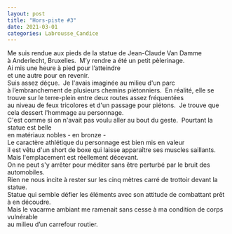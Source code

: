 ```yaml
---
layout: post
title: "Hors-piste #3"
date: 2021-03-01
categories: Labrousse_Candice
---
```


Me suis rendue aux pieds de la statue de Jean-Claude Van Damme  
à Anderlecht, Bruxelles. 
M’y rendre a été un petit pèlerinage.  
Ai mis une heure à pied pour l’atteindre  
et une autre pour en revenir.  
Suis assez déçue. 
Je l'avais imaginée au milieu d'un parc  
à l’embranchement de plusieurs chemins piétonniers. 
En réalité, elle se trouve sur le terre-plein entre deux routes assez fréquentées  
au niveau de feux tricolores et d'un passage pour piétons. 
Je trouve que cela dessert l'hommage au personnage.   
C'est comme si on n'avait pas voulu aller au bout du geste. 
Pourtant la statue est belle  
en matériaux nobles - en bronze -  
Le caractère athlétique du personnage est bien mis en valeur  
il est vêtu d'un short de boxe qui laisse apparaître ses muscles saillants.   
Mais l'emplacement est réellement décevant.   
On ne peut s'y arrêter pour méditer sans être perturbé par le bruit des automobiles.   
Rien ne nous incite à rester sur les cinq mètres carré de trottoir devant la statue.   
Statue qui semble défier les éléments avec son attitude de combattant prêt à en découdre.   
Mais le vacarme ambiant me ramenait sans cesse à ma condition de corps vulnérable  
au milieu d’un carrefour routier.
